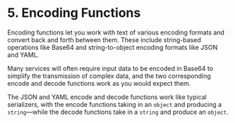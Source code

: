 # 5. Encoding Functions

Encoding functions let you work with text of various encoding formats and convert back and forth between them. These include string-based operations like Base64 and string-to-object encoding formats like JSON and YAML. 

Many services will often require input data to be encoded in Base64 to simplify the transmission of complex data, and the two corresponding encode and decode functions work as you would expect them.

The JSON and YAML encode and decode functions work like typical serializers, with the encode functions taking in an `object` and producing a `string`—while the decode functions take in a `string` and produce an `object`.
